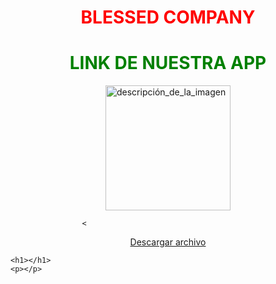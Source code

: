   <h1 style="color: RED; text-align: center;">BLESSED COMPANY</h1>

<html>
<head>
	<title>Fondo animado</title>
	<style>
		h1 {
			color: red;
			text-align: center;
		}
		body {
			background-image: url('http://www.solofondos.com/wp-content/uploads/2015/11/fondos-de-pantalla-en-movimiento-para-celular-1.gif');
			background-repeat: repeat;
		}
	</style>
</head>
<body>
  <h1 style="color: GREEN; text-align: center;">LINK DE NUESTRA APP</h1>
  
<img src="https://www.appcreator24.com/srv/imgs/gen/2622877_splash.png?ts=1684087819" alt="descripción_de_la_imagen" width="200" height="200" style="display:block; margin:auto;">

                    < 
 <center><a href="https://download2266.mediafire.com/1spy8tk8q4pgYc8xWjCq-aSfihAQDg37ozQQCWtGL2ilBFpdhycHhyFmCS5i44yFdw1svAsAcRui2DqAshLe3RFh8v9FWRAXrdMV0QJO6mATxRVcurD4oEzaVcQ8U0xVRcbm9RcOz7eLrkzLveSVISPFXBIYommms3i8bjTx-UsRRg/z4w50zfiaaz8maw/Blessed+v5.apk" download>Descargar archivo</a></center>

	<h1></h1>
	<p></p>
</body>
</html>
